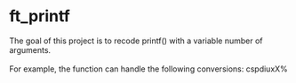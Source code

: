 # ft_printf
The goal of this project is to recode printf() with a variable number of arguments.<br> <br>
For example, the function can handle the following conversions: cspdiuxX% <br> <br>

